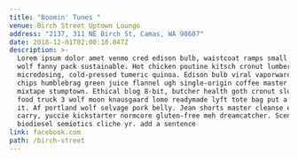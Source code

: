 ```yaml
---
title: "Boomin' Tunes "
venue: Birch Street Uptown Lounge
address: "2137, 311 NE Birch St, Camas, WA 98607"
date: 2018-12-01T02:00:10.047Z
description: >-
  Lorem ipsum dolor amet venmo cred edison bulb, waistcoat ramps small batch
  wolf fanny pack sustainable. Hot chicken poutine kitsch cronut lumbersexual
  microdosing, cold-pressed tumeric quinoa. Edison bulb viral vaporware, kale
  chips humblebrag green juice flannel ugh single-origin coffee master cleanse
  mixtape stumptown. Ethical blog 8-bit, butcher health goth cronut slow-carb
  food truck 3 wolf moon knausgaard lomo readymade lyft tote bag put a bird on
  it. Af portland wolf selvage pork belly. Jean shorts master cleanse everyday
  carry, yuccie kickstarter normcore gluten-free meh dreamcatcher. Scenester
  biodiesel semiotics cliche yr. add a sentence
link: facebook.com
path: /birch-street
---
```

